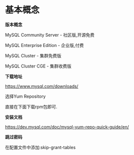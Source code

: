 # 基本概念

**版本概念**

MySQL Community Server - 社区版,开源免费

MySQL Enterprise Edition - 企业版,付费

MySQL Cluster - 集群免费版

MySQL Cluster CGE - 集群收费版

**下载地址**

https://www.mysql.com/downloads/

选择Yum Repository

直接在下面下载rpm包即可.

**安装文档**

https://dev.mysql.com/doc/mysql-yum-repo-quick-guide/en/

**跳过密码**

在配置文件中添加:skip-grant-tables

